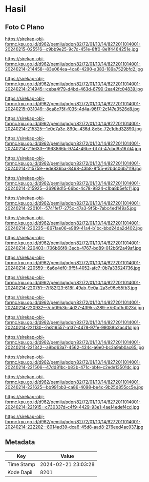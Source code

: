 # Hasil

## Foto C Plano

https://sirekap-obj-formc.kpu.go.id/d962/pemilu/pdpr/82/72/01/10/14/8272011014001-20240215-025516--c9bb9e25-9c7d-451e-8ff0-8e1f4464251e.jpg

https://sirekap-obj-formc.kpu.go.id/d962/pemilu/pdpr/82/72/01/10/14/8272011014001-20240214-214458--83e064ea-4ca6-4290-a383-189a7529bfd2.jpg

https://sirekap-obj-formc.kpu.go.id/d962/pemilu/pdpr/82/72/01/10/14/8272011014001-20240214-214945--ceba4f79-d4bd-463d-8790-2ea42fc04839.jpg

https://sirekap-obj-formc.kpu.go.id/d962/pemilu/pdpr/82/72/01/10/14/8272011014001-20240215-031049--8ca8c75f-f035-4d4a-96f7-2c147e3526d8.jpg

https://sirekap-obj-formc.kpu.go.id/d962/pemilu/pdpr/82/72/01/10/14/8272011014001-20240214-215325--1e0c7a3e-890c-436d-8e5c-72c1dbd32890.jpg

https://sirekap-obj-formc.kpu.go.id/d962/pemilu/pdpr/82/72/01/10/14/8272011014001-20240214-215633--1963866b-9744-46be-b17d-47cbd95167d4.jpg

https://sirekap-obj-formc.kpu.go.id/d962/pemilu/pdpr/82/72/01/10/14/8272011014001-20240214-215759--ede836ba-8468-43b8-8f55-e2bdc06b7119.jpg

https://sirekap-obj-formc.kpu.go.id/d962/pemilu/pdpr/82/72/01/10/14/8272011014001-20240214-215925--36969d15-66bc-4c78-9824-c1ba8b5efc11.jpg

https://sirekap-obj-formc.kpu.go.id/d962/pemilu/pdpr/82/72/01/10/14/8272011014001-20240214-220101--5741fef7-275c-47a3-9f5b-7abc4ed149a5.jpg

https://sirekap-obj-formc.kpu.go.id/d962/pemilu/pdpr/82/72/01/10/14/8272011014001-20240214-220235--867fae06-e989-41a4-b1bc-bbd24da2d402.jpg

https://sirekap-obj-formc.kpu.go.id/d962/pemilu/pdpr/82/72/01/10/14/8272011014001-20240214-220403--706b66f8-3ecb-4767-bd89-012b6f2a49af.jpg

https://sirekap-obj-formc.kpu.go.id/d962/pemilu/pdpr/82/72/01/10/14/8272011014001-20240214-220559--6a6e4df0-9f5f-4052-afc7-0b7a33624736.jpg

https://sirekap-obj-formc.kpu.go.id/d962/pemilu/pdpr/82/72/01/10/14/8272011014001-20240214-220751--7ff82f23-618f-49ab-9e0a-2a3e96e55fb3.jpg

https://sirekap-obj-formc.kpu.go.id/d962/pemilu/pdpr/82/72/01/10/14/8272011014001-20240214-220932--7cb09b3b-4d27-4395-a289-e7e0bf5d023d.jpg

https://sirekap-obj-formc.kpu.go.id/d962/pemilu/pdpr/82/72/01/10/14/8272011014001-20240214-221130--2e819557-a137-4478-97fe-99088b2ac41d.jpg

https://sirekap-obj-formc.kpu.go.id/d962/pemilu/pdpr/82/72/01/10/14/8272011014001-20240214-221342--a9bd63a7-4562-434c-a6e0-bc3a9ab0ac65.jpg

https://sirekap-obj-formc.kpu.go.id/d962/pemilu/pdpr/82/72/01/10/14/8272011014001-20240214-221506--47dd81bc-b83b-471c-bbfe-c2ede13501dc.jpg

https://sirekap-obj-formc.kpu.go.id/d962/pemilu/pdpr/82/72/01/10/14/8272011014001-20240214-221625--bb991bb3-ca86-4098-be4c-9b25d855cc5e.jpg

https://sirekap-obj-formc.kpu.go.id/d962/pemilu/pdpr/82/72/01/10/14/8272011014001-20240214-221915--c730337d-c4f9-4429-93e1-4ae14edef4cd.jpg

https://sirekap-obj-formc.kpu.go.id/d962/pemilu/pdpr/82/72/01/10/14/8272011014001-20240214-222202--8014ad39-dca6-45d8-aad8-276eed4ac037.jpg


## Metadata

| Key        | Value               |
| ---------- | ------------------- |
| Time Stamp | 2024-02-21 23:03:28 |
| Kode Dapil | 8201                |




